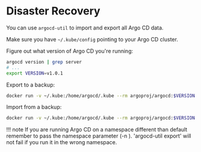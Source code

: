 # Disaster Recovery

You can use `argocd-util` to import and export all Argo CD data.

Make sure you have `~/.kube/config` pointing to your Argo CD cluster.

Figure out what version of Argo CD you're running:

```bash
argocd version | grep server
# ...
export VERSION=v1.0.1
```

Export to a backup:

```bash
docker run -v ~/.kube:/home/argocd/.kube --rm argoproj/argocd:$VERSION argocd-util export > backup.yaml
```

Import from a backup:

```bash
docker run -v ~/.kube:/home/argocd/.kube --rm argoproj/argocd:$VERSION argocd-util import - < backup.yaml
```

!!! note
    If you are running Argo CD on a namespace different than default remember to pass the namespace parameter (-n <namespace>). 'argocd-util export' will not fail if you run it in the wrong namespace.
